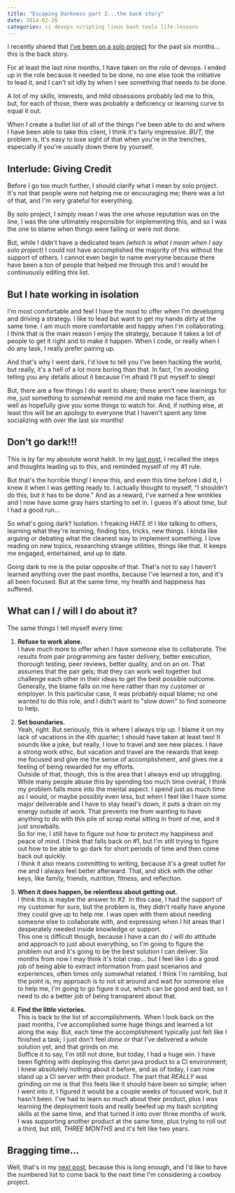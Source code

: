 ```yaml
---
title: "Escaping Darkness part 2...the back story"
date: 2014-02-28
categories: ci devops scripting linux bash tools life-lessons
---
```


[solo]: http://damonoverboe.org/post/meanwhile-six-months-later...
[bragging]: http://damonoverboe.org/post/escaping-darkness-part-3...bragging-time

I recently shared that [I've been on a solo project][solo] for the past six months... this is the back story.

For at least the last nine months, I have taken on the role of devops. I ended up in the role because it needed to be done, no one else took the initiative to lead it, and I can't sit idly by when I see something that needs to be done. 

A lot of my skills, interests, and mild obsessions probably led me to this, but, for each of those, there was probably a deficiency or learning curve to equal it out.

When I create a bullet list of all of the things I've been able to do and where I have been able to take this client, I think it's fairly impressive.  *BUT,* the problem is, it's easy to lose sight of that when you're in the trenches, especially if you're usually down there by yourself.

## Interlude: Giving Credit

Before I go too much further, I should clarify what I mean by solo project. It's not that people were not helping me or encouraging me; there was a lot of that, and I'm very grateful for everything.

By solo project, I simply mean *I* was the one whose reputation was on the line, I was the one ultimately responsible for implementing this, and so I was the one to blame when things were failing or were not done.

But, while I didn't have a dedicated team *(which is what I mean when I say solo project)* I could not have accomplished the majority of this without the support of others. I cannot even begin to name everyone because there have been a ton of people that helped me through this and I would be continuously editing this list.

## But I hate working in isolation

I'm most comfortable and feel I have the most to offer when I'm developing and driving a strategy. I like to lead but want to get my hands dirty at the same time. I am much more comfortable and happy when I'm collaborating. I think that is the main reason I enjoy the strategy, because it takes a lot of people to get it right and to make it happen. When I code, or really when I do any task, I really prefer pairing up.

And that's why I went dark. I'd love to tell you I've been hacking the world, but really, it's a hell of a lot more boring than that. In fact, I'm avoiding telling you any details about it because I'm afraid I'll put myself to sleep!

But, there are a few things I do want to share; these aren't new learnings for me, just something to somewhat remind me and make me face them, as well as hopefully give you some things to watch for. And, if nothing else, at least this will be an apology to everyone that I haven't spent any time socializing with over the last six months!

## Don't go dark!!!

This is by far my absolute worst habit. In my [last post][solo], I recalled the steps and thoughts leading up to this, and reminded myself of my #1 rule.

But that's the horrible thing! I *know* this, and even this time before I did it, I knew it when I was getting ready to. I actually thought to myself, "I shouldn't do this, but it has to be done." And as a reward, I've earned a few wrinkles and I now have some gray hairs starting to set in. I guess it's about time, but I had a good run...

So what's going dark? Isolation. I freaking HATE it! I like talking to others, learning what they're learning, finding tips, tricks, new things. I kinda like arguing or debating what the cleanest way to implement something. I love reading on new topics, researching strange utilities, things like that. It keeps me engaged, entertained, and up to date.

Going dark to me is the polar opposite of that. That's not to say I haven't learned anything over the past months, because I've learned a ton, and it's all been focused. But at the same time, my health and happiness has suffered.

## What can I / will I do about it? 

The same things I tell myself every time:

1. **Refuse to work alone.**  
I have much more to offer when I have someone else to collaborate. The results from pair programming are faster delivery, better execution, thorough testing, peer reviews, better quality, and on an on. That assumes that the pair gels; that they can work well together but challenge each other in their ideas to get the best possible outcome. Generally, the blame falls on me here rather than my customer or employer. In this particular case, it was probably equal blame; no one wanted to do this role, and I didn't want to "slow down" to find someone to help.

2. **Set boundaries.**  
Yeah, right. But seriously, this is where I always trip up. I blame it on my lack of vacations in the 4th quarter; I should have taken at least two! It sounds like a joke, but really, I love to travel and see new places. I have a strong work ethic, but vacation and travel are the rewards that keep me focused and give me the sense of accomplishment, and gives me a feeling of being rewarded for my efforts.  
Outside of that, though, this is the area that I always end up struggling. While many people abuse this by spending too much time overall, I think my problem falls more into the mental aspect. I spend just as much time as I would, or maybe possibly even less, but when I feel like I have some major deliverable and I have to stay head's down, it puts a drain on my energy outside of work. That prevents me from wanting to have anything to do with this pile of scrap metal sitting in front of me, and it just snowballs.  
So for me, I still have to figure out how to protect my happiness and peace of mind. I think that falls back on #1, but I'm still trying to figure out how to be able to go dark for short periods of time and then come back out quickly.  
I think it also means committing to writing, because it's a great outlet for me and I always feel better afterward. That, and stick with the other keys, like family, friends, nutrition, fitness, and reflection.

3. **When it does happen, be relentless about getting out.**  
I think this is maybe the answer to #2. In this case, I had the support of my customer for sure, but the problem is, they didn't really have anyone they could give up to help me. I was open with them about needing someone else to collaborate with, and expressing when I hit areas that I desperately needed inside knowledge or support.  
This one is difficult though, because I have a can do / will do attitude and approach to just about everything, so I'm going to figure the problem out and it's going to be the best solution I can deliver. Six months from now I may think it's total crap... but I feel like I do a good job of being able to extract information from past scenarios and experiences, often times only somewhat related. I think I'm rambling, but the point is, my approach is to not  sit around and wait for someone else to help me, I'm going to go figure it out, which can be good and bad, so I need to do a better job of being transparent about that.

4. **Find the little victories.**  
This is back to the list of accomplishments. When I look back on the past months, I've accomplished some huge things and learned a lot along the way. But, each time the accomplishment typically just felt like I finished a task; I just don't feel *done* or that I've delivered a whole solution yet, and that grinds on me.  
Suffice it to say, I'm still not done, but today, I had a huge win. I have been fighting with deploying this damn java product to a CI environment; I knew absolutely nothing about it before, and as of today, I can now stand up a CI server with their product. The part that *REALLY* was grinding on me is that this feels like it should have been so simple; when I went into it, I figured it would be a couple weeks of focused work, but it hasn't been. I've had to learn so much about their product, plus I was learning the deployment tools and really beefed up my bash scripting skills at the same time, and that turned it into over three months of work. I was supporting another product at the same time, plus trying to roll out a third, but still, *THREE MONTHS* and it's felt like two years.

## Bragging time...

Well, that's in my [next post][bragging], because this is long enough, and I'd like to have the numbered list to come back to the next time I'm considering a cowboy project.


